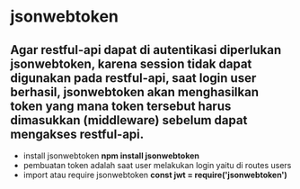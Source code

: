 # jsonwebtoken

## Agar restful-api dapat di autentikasi diperlukan jsonwebtoken, karena session tidak dapat digunakan pada restful-api, saat login user berhasil, jsonwebtoken akan menghasilkan token yang mana token tersebut harus dimasukkan (middleware) sebelum dapat mengakses restful-api.

* install jsonwebtoken 
**npm install jsonwebtoken**
* pembuatan token adalah saat user melakukan login yaitu di routes users
* import atau require jsonwebtoken 
**const jwt = require('jsonwebtoken')**